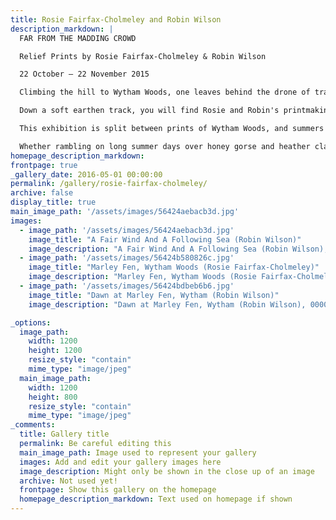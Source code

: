 ```yaml
---
title: Rosie Fairfax-Cholmeley and Robin Wilson
description_markdown: |
  FAR FROM THE MADDING CROWD

  Relief Prints by Rosie Fairfax-Cholmeley & Robin Wilson

  22 October – 22 November 2015

  Climbing the hill to Wytham Woods, one leaves behind the drone of traffic and white noise of our all-too-busy lives. We enter the peace and seclusion of a cathedral of ancient woodland. Cocooned by trees that reach up to find their patch of sunlight, the quiet of the woods is broken only by bird song - pidgeons, a rare cuckoo, and if you listen carefully, perhaps the drumming of a woodpecker. At dusk you might hear the rustle of badger in the undergrowth, or light-footed roe deer as they shy away deeper into the trees.

  Down a soft earthen track, you will find Rosie and Robin's printmaking studio, a miniature alpen hut complete with balcony. Looking out across a 'mini' meadow, there is a fine aspect over tree tops towards Oxford. The studio is surprisingly small but efficient, a hive of printmaking industry with an Albion Press in pride of place. There is a romance to their situation. One catches a glimpse of 'artist at work', at one with nature, of another gentler time.

  This exhibition is split between prints of Wytham Woods, and summers spent in the Scilly Isles since childhood. There is a natural yin and yang to the energy of the art that they create side by side - a softer, quieter nuance to Rosie's prints that echoes the peace of her Sylvan abode, and the more robust energy of Robin's prints - his much loved Scilly Isles have proved treacherous to the many ships cast onto an archipelago of rocks that form these beautifully wild islands.

  Whether rambling on long summer days over honey gorse and heather clad hills, prawning the rock pools of deserted beaches, or working winter days holed up in their studio at Wytham, Rosie and Robin remain _Far from the Madding Crowd_.
homepage_description_markdown: 
frontpage: true
_gallery_date: 2016-05-01 00:00:00
permalink: /gallery/rosie-fairfax-cholmeley/
archive: false
display_title: true
main_image_path: '/assets/images/56424aebacb3d.jpg'
images:
  - image_path: '/assets/images/56424aebacb3d.jpg'
    image_title: "A Fair Wind And A Following Sea (Robin Wilson)"
    image_description: "A Fair Wind And A Following Sea (Robin Wilson), 2015<br />Linocut Print Ed 1/25<br />&amp;pound;550"
  - image_path: '/assets/images/56424b580826c.jpg'
    image_title: "Marley Fen, Wytham Woods (Rosie Fairfax-Cholmeley)"
    image_description: "Marley Fen, Wytham Woods (Rosie Fairfax-Cholmeley), 2015<br />Linocut Reduction Print Ed 1/12"
  - image_path: '/assets/images/56424bdbeb6b6.jpg'
    image_title: "Dawn at Marley Fen, Wytham (Robin Wilson)"
    image_description: "Dawn at Marley Fen, Wytham (Robin Wilson), 0000<br />Linocut Print Ed 1/25"

_options:
  image_path:
    width: 1200
    height: 1200
    resize_style: "contain"
    mime_type: "image/jpeg"
  main_image_path:
    width: 1200
    height: 800
    resize_style: "contain"
    mime_type: "image/jpeg"
_comments:
  title: Gallery title
  permalink: Be careful editing this
  main_image_path: Image used to represent your gallery
  images: Add and edit your gallery images here
  image_description: Might only be shown in the close up of an image
  archive: Not used yet!
  frontpage: Show this gallery on the homepage
  homepage_description_markdown: Text used on homepage if shown
---
```

